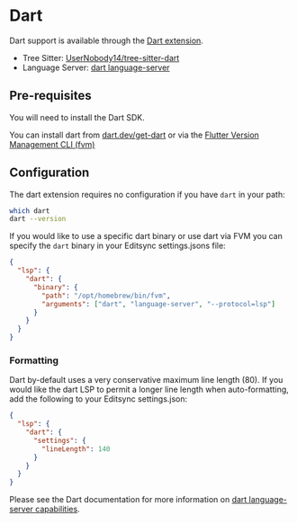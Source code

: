 # Dart

Dart support is available through the [Dart extension](https://github.com/editsync-extensions/dart).

- Tree Sitter: [UserNobody14/tree-sitter-dart](https://github.com/UserNobody14/tree-sitter-dart)
- Language Server: [dart language-server](https://github.com/dart-lang/sdk)

## Pre-requisites

You will need to install the Dart SDK.

You can install dart from [dart.dev/get-dart](https://dart.dev/get-dart) or via the [Flutter Version Management CLI (fvm)](https://fvm.app/documentation/getting-started/installation)

## Configuration

The dart extension requires no configuration if you have `dart` in your path:

```sh
which dart
dart --version
```

If you would like to use a specific dart binary or use dart via FVM you can specify the `dart` binary in your Editsync settings.jsons file:

```json
{
  "lsp": {
    "dart": {
      "binary": {
        "path": "/opt/homebrew/bin/fvm",
        "arguments": ["dart", "language-server", "--protocol=lsp"]
      }
    }
  }
}
```

### Formatting

Dart by-default uses a very conservative maximum line length (80). If you would like the dart LSP to permit a longer line length when auto-formatting, add the following to your Editsync settings.json:

```json
{
  "lsp": {
    "dart": {
      "settings": {
        "lineLength": 140
      }
    }
  }
}
```

Please see the Dart documentation for more information on [dart language-server capabilities](https://github.com/dart-lang/sdk/blob/main/pkg/analysis_server/tool/lsp_spec/README.md).

